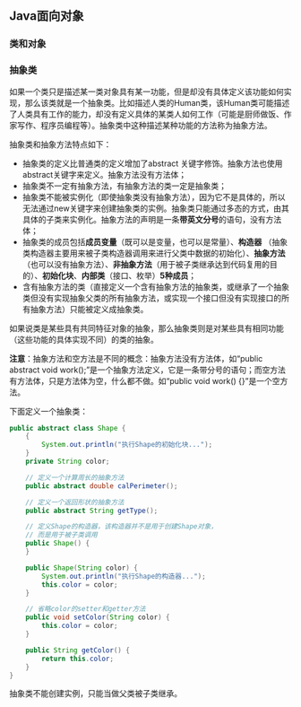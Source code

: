 ## Java面向对象

### 类和对象



### 抽象类

如果一个类只是描述某一类对象具有某一功能，但是却没有具体定义该功能如何实现，那么该类就是一个抽象类。比如描述人类的Human类，该Human类可能描述了人类具有工作的能力，却没有定义具体的某类人如何工作（可能是厨师做饭、作家写作、程序员编程等）。抽象类中这种描述某种功能的方法称为抽象方法。

抽象类和抽象方法特点如下：

- 抽象类的定义比普通类的定义增加了abstract 关键字修饰。抽象方法也使用abstract关键字来定义。抽象方法没有方法体；
- 抽象类不一定有抽象方法，有抽象方法的类一定是抽象类；
- 抽象类不能被实例化（即使抽象类没有抽象方法），因为它不是具体的，所以无法通过new关键字来创建抽象类的实例。抽象类只能通过多态的方式，由其具体的子类来实例化。抽象方法的声明是一条**带英文分号**的语句，没有方法体；
- 抽象类的成员包括**成员变量**（既可以是变量，也可以是常量）、**构造器** （抽象类构造器主要用来被子类构造器调用来进行父类中数据的初始化）、**抽象方法**（也可以没有抽象方法）、**非抽象方法**（用于被子类继承达到代码复用的目的）、**初始化块**、**内部类**（接口、枚举）**5种成员**；
- 含有抽象方法的类（直接定义一个含有抽象方法的抽象类，或继承了一个抽象类但没有实现抽象父类的所有抽象方法，或实现一个接口但没有实现接口的所有抽象方法）只能被定义成抽象类。

如果说类是某些具有共同特征对象的抽象，那么抽象类则是对某些具有相同功能（这些功能的具体实现不同）的类的抽象。

**注意**：抽象方法和空方法是不同的概念：抽象方法没有方法体，如“public abstract void work();”是一个抽象方法定义，它是一条带分号的语句；而空方法有方法体，只是方法体为空，什么都不做。如“public void work() {}”是一个空方法。

下面定义一个抽象类：

```java
public abstract class Shape {
	{
		System.out.println("执行Shape的初始化块...");
	}
	private String color;

	// 定义一个计算周长的抽象方法
	public abstract double calPerimeter();

	// 定义一个返回形状的抽象方法
	public abstract String getType();

	// 定义Shape的构造器，该构造器并不是用于创建Shape对象，
	// 而是用于被子类调用
	public Shape() {
	}

	public Shape(String color) {
		System.out.println("执行Shape的构造器...");
		this.color = color;
	}

	// 省略color的setter和getter方法
	public void setColor(String color) {
		this.color = color;
	}

	public String getColor() {
		return this.color;
	}
}
```

抽象类不能创建实例，只能当做父类被子类继承。



